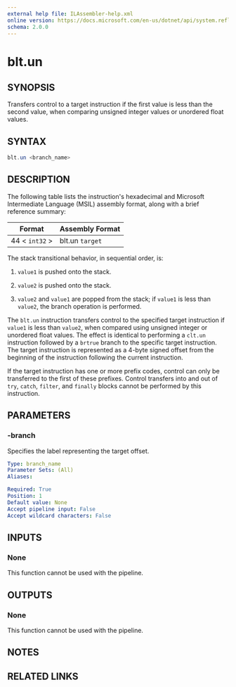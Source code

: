 ```yaml
---
external help file: ILAssembler-help.xml
online version: https://docs.microsoft.com/en-us/dotnet/api/system.reflection.emit.opcodes.blt_un
schema: 2.0.0
---
```


# blt.un

## SYNOPSIS

Transfers control to a target instruction if the first value is less than the second value, when comparing unsigned integer values or unordered float values.

## SYNTAX

```powershell
blt.un <branch_name>
```

## DESCRIPTION

The following table lists the instruction's hexadecimal and Microsoft Intermediate Language (MSIL) assembly format, along with a brief reference summary:

| Format         | Assembly Format |
| -------------- | --------------- |
| 44 < `int32` > | blt.un `target` |

 The stack transitional behavior, in sequential order, is:

1.  `value1` is pushed onto the stack.

2.  `value2` is pushed onto the stack.

3.  `value2` and `value1` are popped from the stack; if `value1` is less than `value2`, the branch operation is performed.

 The `blt.un` instruction transfers control to the specified target instruction if `value1` is less than `value2`, when compared using unsigned integer or unordered float values. The effect is identical to performing a `clt.un` instruction followed by a `brtrue` branch to the specific target instruction. The target instruction is represented as a 4-byte signed offset from the beginning of the instruction following the current instruction.

 If the target instruction has one or more prefix codes, control can only be transferred to the first of these prefixes. Control transfers into and out of `try`, `catch`, `filter`, and `finally` blocks cannot be performed by this instruction.

## PARAMETERS

### -branch

Specifies the label representing the target offset.

```yaml
Type: branch_name
Parameter Sets: (All)
Aliases:

Required: True
Position: 1
Default value: None
Accept pipeline input: False
Accept wildcard characters: False
```

## INPUTS

### None

This function cannot be used with the pipeline.

## OUTPUTS

### None

This function cannot be used with the pipeline.

## NOTES

## RELATED LINKS
